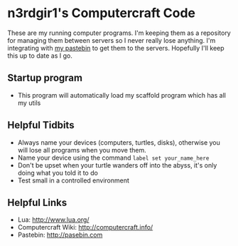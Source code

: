 # n3rdgir1's Computercraft Code

These are my running computer programs. I'm keeping them as a repository for managing them between servers so I never really lose anything. I'm integrating with [my pastebin](http://pastebin.com/u/n3rdgir1) to get them to the servers. Hopefully I'll keep this up to date as I go.

## Startup program

* This program will automatically load my scaffold program which has all my utils

## Helpful Tidbits

* Always name your devices (computers, turtles, disks), otherwise you will lose all programs when you move them.
 * Name your device using the command `label set your_name_here`
* Don't be upset when your turtle wanders off into the abyss, it's only doing what you told it to do
 * Test small in a controlled environment

## Helpful Links

* Lua: http://www.lua.org/
* Computercraft Wiki: http://computercraft.info/
* Pastebin: http://pasebin.com
